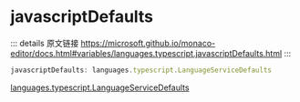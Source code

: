 # javascriptDefaults
        
::: details 原文链接
https://microsoft.github.io/monaco-editor/docs.html#variables/languages.typescript.javascriptDefaults.html
:::

```ts
javascriptDefaults: languages.typescript.LanguageServiceDefaults
```
[languages.typescript.LanguageServiceDefaults](/api/languages/typescript/LanguageServiceDefaults.md)